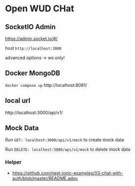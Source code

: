 # Open WUD CHat

## SocketIO Admin

https://admin.socket.io/#/

host `http://localhost:3000`

advanced options -> ws only!

## Docker MongoDB
`docker compose up`
http://localhost:8081/

## local url
http://localhost:3000/api/v1/

## Mock Data

Run `GET: localhost:3000/api/v1/mock` to create mock data

Run `DELETE: localhost:3000/api/v1/mock` to delete mock data

### Helper
- https://github.com/nest-ionic-examples/03-chat-with-auth/blob/master/README.adoc